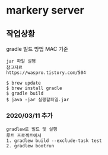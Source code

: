 ﻿# markery server
## 작업상황

gradle 빌드 방법
MAC 기준
```
jar 파일 실행
참고자료
https://waspro.tistory.com/504

$ brew update
$ brew install gradle
$ gradle build
$ java -jar 실행할파일.jar
```

### 2020/03/11 추가
```$xslt
gradlew로 빌드 및 실행
루트 프로젝트에서
1. gradlew build --exclude-task test
2. gradlew bootrun
```
